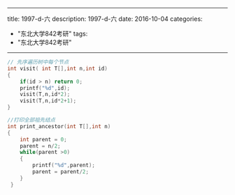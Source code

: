 
---
title: 1997-d-六
description: 1997-d-六
date: 2016-10-04
categories:
  - "东北大学842考研"
tags:
  - "东北大学842考研"

---


```cpp
// 先序遍历树中每个节点 
int visit( int T[],int n,int id)
{
	if(id > n) return 0;
	printf("%d",id);
	visit(T,n,id*2);
	visit(T,n,id*2+1);
} 

//打印全部祖先结点
int print_ancestor(int T[],int n)
{
	int parent = 0;
	parent = n/2;
	while(parent >0)
	{
		printf("%d",parent);
		parent = parent/2;
	}
 } 


```

